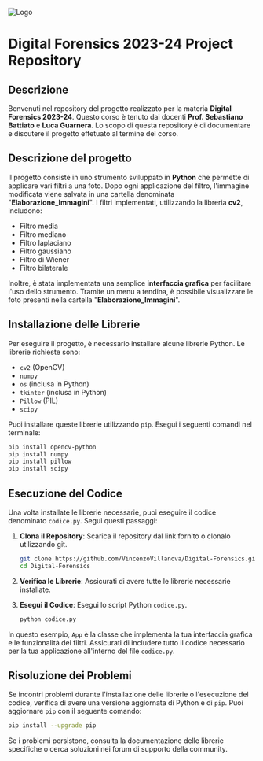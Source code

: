 ![Logo](https://images.squarespace-cdn.com/content/v1/60056c48dfad4a3649200fc0/1613294634908-3HTA3TR74HYYSNEIZSIJ/UniCT-Logo.jpg?format=1000w)


# Digital Forensics 2023-24 Project Repository

## Descrizione

Benvenuti nel repository del progetto realizzato per la materia **Digital Forensics 2023-24**. 
Questo corso è tenuto dai docenti **Prof. Sebastiano Battiato** e **Luca Guarnera**. 
Lo scopo di questa repository è di documentare e discutere il progetto effetuato al termine del corso.

## Descrizione del progetto 

Il progetto consiste in uno strumento sviluppato in **Python** che permette di applicare vari filtri a una foto. Dopo ogni applicazione del filtro, l'immagine modificata viene salvata in una cartella denominata "**Elaborazione_Immagini**". I filtri implementati, utilizzando la libreria **cv2**, includono:

- Filtro media
- Filtro mediano
- Filtro laplaciano
- Filtro gaussiano
- Filtro di Wiener
- Filtro bilaterale

Inoltre, è stata implementata una semplice **interfaccia grafica** per facilitare l'uso dello strumento. 
Tramite un menu a tendina, è possibile visualizzare le foto presenti nella cartella "**Elaborazione_Immagini**".

## Installazione delle Librerie

Per eseguire il progetto, è necessario installare alcune librerie Python. Le librerie richieste sono:

- `cv2` (OpenCV)
- `numpy`
- `os` (inclusa in Python)
- `tkinter` (inclusa in Python)
- `Pillow` (PIL)
- `scipy`

Puoi installare queste librerie utilizzando `pip`. Esegui i seguenti comandi nel terminale:

```bash
pip install opencv-python
pip install numpy
pip install pillow
pip install scipy
```
## Esecuzione del Codice

Una volta installate le librerie necessarie, puoi eseguire il codice denominato `codice.py`. Segui questi passaggi:

1. **Clona il Repository**: Scarica il repository dal link fornito o clonalo utilizzando git.
    ```bash
    git clone https://github.com/VincenzoVillanova/Digital-Forensics.git
    cd Digital-Forensics
    ```

2. **Verifica le Librerie**: Assicurati di avere tutte le librerie necessarie installate.

3. **Esegui il Codice**: Esegui lo script Python `codice.py`.
    ```bash
    python codice.py
    ```
    
In questo esempio, `App` è la classe che implementa la tua interfaccia grafica e le funzionalità dei filtri. Assicurati di includere tutto il codice necessario per la tua applicazione all'interno del file `codice.py`.

## Risoluzione dei Problemi

Se incontri problemi durante l'installazione delle librerie o l'esecuzione del codice, verifica di avere una versione aggiornata di Python e di `pip`. Puoi aggiornare `pip` con il seguente comando:

```bash
pip install --upgrade pip
```

Se i problemi persistono, consulta la documentazione delle librerie specifiche o cerca soluzioni nei forum di supporto della community.
